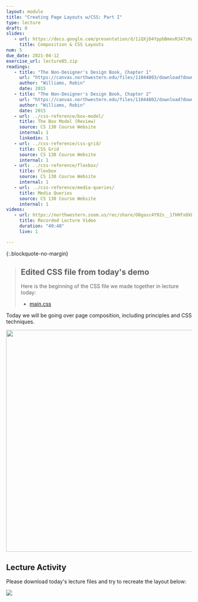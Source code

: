 ```yaml
---
layout: module
title: "Creating Page Layouts w/CSS: Part I"
type: lecture
draft: 0
slides:
   - url: https://docs.google.com/presentation/d/1iQXjD4YppbBmevR347zKg41ZGYjQ2EbE1CKDji485uY/edit?usp=sharing
     title: Composition & CSS Layouts
num: 5
due_date: 2021-04-12
exercise_url: lecture05.zip
readings:
   - title: "The Non-Designer's Design Book, Chapter 1"
     url: "https://canvas.northwestern.edu/files/11044803/download?download_frd=1"
     author: "Williams, Robin" 
     date: 2015
   - title: "The Non-Designer's Design Book, Chapter 2"
     url: "https://canvas.northwestern.edu/files/11044802/download?download_frd=1"
     author: "Williams, Robin" 
     date: 2015
   - url: ../css-reference/box-model/
     title: The Box Model (Review)
     source: CS 130 Course Website
     internal: 1
     linkedin: 1
   - url: ../css-reference/css-grid/
     title: CSS Grid
     source: CS 130 Course Website
     internal: 1
   - url: ../css-reference/flexbox/
     title: Flexbox
     source: CS 130 Course Website
     internal: 1
   - url: ../css-reference/media-queries/
     title: Media Queries
     source: CS 130 Course Website
     internal: 1
videos:
   - url: https://northwestern.zoom.us/rec/share/O0gasc4Y92s__1fHHfx0XLa85HP_d6f8jKOprkD4WhAWJ7wSsQ5J8GYYIsyyey_G.ep4s-tKLWn2Da3qO
     title: Recorded Lecture Video
     duration: "49:48"
     live: 1

---
```


{:.blockquote-no-margin}
> ## Edited CSS file from today's demo
>
> Here is the beginning of the CSS file we made together in lecture today:
> * [main.css]({{site.baseurl}}/course-files/lectures/lecture05/from_class/main.css)


Today we will be going over page composition, including principles and CSS techniques.

<img style="width:600px;display:block;margin:auto;" src="{{site.baseurl}}/assets/images/lecture12/composition.png" />

## Lecture Activity

Please download today's lecture files and try to recreate the layout below: 

<img class="img medium" src="{{site.baseurl}}/assets/images/lectures/lecture05.gif" /> 